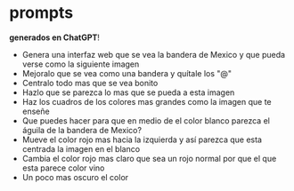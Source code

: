 # **prompts**

**generados en ChatGPT**!

 - Genera una interfaz web que se vea la bandera de Mexico y que pueda verse como la siguiente imagen
 - Mejoralo que se vea como una bandera y quítale los "@"
 - Centralo todo mas que se vea bonito
 - Hazlo que se parezca lo mas que se pueda a esta imagen
 - Haz los cuadros de los colores mas grandes como la imagen que te enseñe
 - Que puedes hacer para que en medio de el color blanco parezca el águila de la bandera de Mexico?
 - Mueve el color rojo mas hacia la izquierda y así parezca que esta centrada la imagen en el blanco
 - Cambia el color rojo mas claro que sea un rojo normal por que el que esta parece color vino
 - Un poco mas oscuro el color
